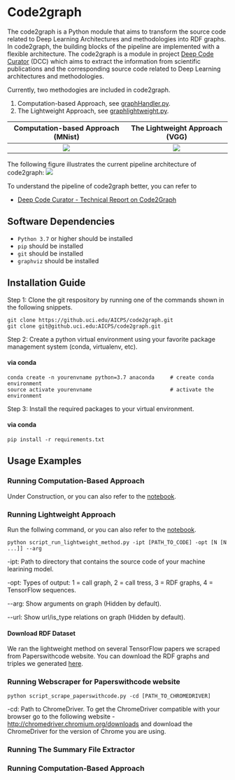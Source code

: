 # Code2graph

The code2graph is a Python module that aims to transform the source code related to Deep Learning Architectures and methodologies into RDF graphs. In code2graph, the building blocks of the pipeline are implemented with a flexible architecture. 
The code2graph is a module in project [Deep Code Curator](https://github.com/deepcurator/DCC) (DCC) which aims to extract the information from scientific publications and the corresponding source code related to Deep Learning architectures and methodologies.

Currently, two methodogies are included in code2graph. 
1. Computation-based Approach, see [graphHandler.py](https://github.uci.edu/AICPS/code2graph/blob/master/core/graphHandler.py).
2. The Lightweight Approach, see [graphlightweight.py](https://github.uci.edu/AICPS/code2graph/blob/master/core/graphlightweight.py).

Computation-based Approach (MNist) |  The Lightweight Approach (VGG)
:-------------------------:|:-------------------------:
![](https://github.com/louisccc/DCC/blob/master/src/code2graph/figs/Sample_Output_0.png?raw=true) | ![](https://github.com/louisccc/DCC/blob/master/src/code2graph/figs/Sample_Output_1_.png?raw=true)

The following figure illustrates the current pipeline architecture of code2graph:
![](https://github.uci.edu/AICPS/code2graph/blob/master/figs/architecture.jpg?raw=true)

To understand the pipeline of code2graph better, you can refer to 
- [Deep Code Curator - Technical Report on Code2Graph](http://cecs.uci.edu/files/2019/05/TR-19-01.pdf)

## Software Dependencies

* `Python 3.7` or higher should be installed
* `pip` should be installed
* `git` should be installed
* `graphviz` should be installed

## Installation Guide

Step 1: Clone the git respository by running one of the commands shown in the following snippets.

```shell
git clone https://github.uci.edu/AICPS/code2graph.git
git clone git@github.uci.edu:AICPS/code2graph.git
```

Step 2: Create  a python virtual environment using your favorite package management system (conda, virtualenv, etc).

#### via conda

```shell
conda create -n yourenvname python=3.7 anaconda     # create conda environment 
source activate yourenvname                         # activate the environment
```

Step 3: Install the required packages to your virtual environment.

#### via conda
```shell
pip install -r requirements.txt
```

## Usage Examples
### Running Computation-Based Approach
Under Construction, or you can also refer to the [notebook](testScript/computational_graph_based.ipynb).

### Running Lightweight Approach
Run the follwing command, or you can also refer to the [notebook](testScript/light_weight.ipynb).

```shell
python script_run_lightweight_method.py -ipt [PATH_TO_CODE] -opt [N [N ...]] --arg
```
-ipt: Path to directory that contains the source code of your machine learining model.

-opt: Types of output: 1 = call graph, 2 = call tress, 3 = RDF graphs, 4 = TensorFlow sequences.

--arg: Show arguments on graph (Hidden by default).

--url: Show url/is_type relations on graph (Hidden by default).

#### Download RDF Dataset

We ran the lightweight method on several TensorFlow papers we scraped from Paperswithcode website. You can download the RDF graphs and triples we generated [here](https://osf.io/zrusg/?view_only=f6ed10613af94c6d8050796a30f1568b).

### Running Webscraper for Paperswithcode website

```shell
python script_scrape_paperswithcode.py -cd [PATH_TO_CHROMEDRIVER]
```

-cd: Path to ChromeDriver. To get the ChromeDriver compatible with your browser go to the following website - http://chromedriver.chromium.org/downloads and download the ChromeDriver for the version of Chrome you are using. 

### Running The Summary File Extractor
### Running Computation-Based Approach
